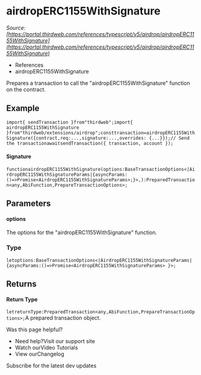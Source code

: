 # airdropERC1155WithSignature

*Source: [https://portal.thirdweb.com/references/typescript/v5/airdrop/airdropERC1155WithSignature](https://portal.thirdweb.com/references/typescript/v5/airdrop/airdropERC1155WithSignature)*

* References
* airdropERC1155WithSignature

Prepares a transaction to call the "airdropERC1155WithSignature" function on the contract.

## Example

`import{ sendTransaction }from"thirdweb";import{ airdropERC1155WithSignature }from"thirdweb/extensions/airdrop";consttransaction=airdropERC1155WithSignature({contract,req:...,signature:...,overrides: {...}});// Send the transactionawaitsendTransaction({ transaction, account });`
#### Signature

`functionairdropERC1155WithSignature(options:BaseTransactionOptions<|AirdropERC1155WithSignatureParams|{asyncParams:()=>Promise<AirdropERC1155WithSignatureParams>;}>,):PreparedTransaction<any,AbiFunction,PrepareTransactionOptions>;`
## Parameters

#### options

The options for the "airdropERC1155WithSignature" function.

### Type

`letoptions:BaseTransactionOptions<|AirdropERC1155WithSignatureParams|{asyncParams:()=>Promise<AirdropERC1155WithSignatureParams> }>;`
## Returns

#### Return Type

`letreturnType:PreparedTransaction<any,AbiFunction,PrepareTransactionOptions>;`A prepared transaction object.

Was this page helpful?

* Need help?Visit our support site
* Watch ourVideo Tutorials
* View ourChangelog

Subscribe for the latest dev updates

